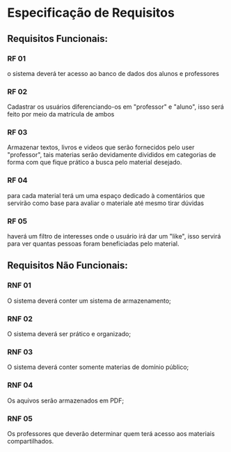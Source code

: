 # Especificação de Requisitos

## Requisitos Funcionais:

### RF 01
o sistema deverá ter acesso ao banco de dados dos alunos e professores

### RF 02
Cadastrar os usuários diferenciando-os em "professor" e "aluno", isso será feito por meio da matrícula de ambos

### RF 03
Armazenar textos, livros e videos que serão fornecidos pelo user "professor", tais materias serão devidamente divididos em categorias de forma com que fique prático a busca pelo material desejado.

### RF 04
para cada material terá um uma espaço dedicado à comentários que servirão como base para avaliar o materiale até mesmo tirar dúvidas

### RF 05
haverá um filtro de interesses onde o usuário irá dar um "like", isso servirá para ver quantas pessoas foram beneficiadas pelo material.

## Requisitos Não Funcionais:

### RNF 01
O sistema deverá conter um sistema de armazenamento;

### RNF 02
O sistema deverá ser prático e organizado;

### RNF 03
O sistema deverá conter somente materias de domínio público;

### RNF 04
Os aquivos serão armazenados em PDF;

### RNF 05 
Os professores que deverão determinar quem terá acesso aos materiais compartilhados.
